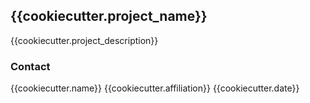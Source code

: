 ## {{cookiecutter.project_name}}

{{cookiecutter.project_description}}

### Contact
{{cookiecutter.name}}
{{cookiecutter.affiliation}}
{{cookiecutter.date}}
